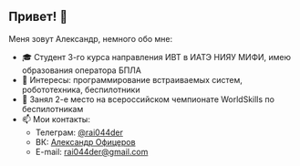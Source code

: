 ## Привет! 👋

Меня зовут Александр, немного обо мне:

- 🎓 Студент 3-го курса направления ИВТ в ИАТЭ НИЯУ МИФИ, имею образования оператора БПЛА
- 🧐 Интересы: программирование встраиваемых систем, робототехника, беспилотники
- 🥈 Занял 2-е место на всероссийском чемпионате WorldSkills по беспилотникам
- 📫 Мои контакты: 
  * Телеграм: [@rai044der](https://t.me/rai044der)
  * ВК: [Александр Офицеров](https://vk.com/rai044der)
  * E-mail: rai044der@gmail.com
